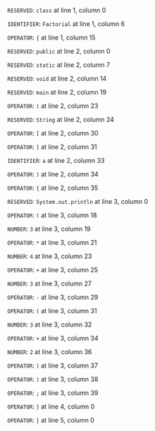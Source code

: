 
`RESERVED`: `class` at line 1, column 0

`IDENTIFIER`: `Factorial` at line 1, column 6

`OPERATOR`: `{` at line 1, column 15

`RESERVED`: `public` at line 2, column 0

`RESERVED`: `static` at line 2, column 7

`RESERVED`: `void` at line 2, column 14

`RESERVED`: `main` at line 2, column 19

`OPERATOR`: `(` at line 2, column 23

`RESERVED`: `String` at line 2, column 24

`OPERATOR`: `[` at line 2, column 30

`OPERATOR`: `]` at line 2, column 31

`IDENTIFIER`: `a` at line 2, column 33

`OPERATOR`: `)` at line 2, column 34

`OPERATOR`: `{` at line 2, column 35

`RESERVED`: `System.out.println` at line 3, column 0

`OPERATOR`: `(` at line 3, column 18

`NUMBER`: `3` at line 3, column 19

`OPERATOR`: `*` at line 3, column 21

`NUMBER`: `4` at line 3, column 23

`OPERATOR`: `+` at line 3, column 25

`NUMBER`: `3` at line 3, column 27

`OPERATOR`: `-` at line 3, column 29

`OPERATOR`: `(` at line 3, column 31

`NUMBER`: `3` at line 3, column 32

`OPERATOR`: `+` at line 3, column 34

`NUMBER`: `2` at line 3, column 36

`OPERATOR`: `)` at line 3, column 37

`OPERATOR`: `)` at line 3, column 38

`OPERATOR`: `;` at line 3, column 39

`OPERATOR`: `}` at line 4, column 0

`OPERATOR`: `}` at line 5, column 0
